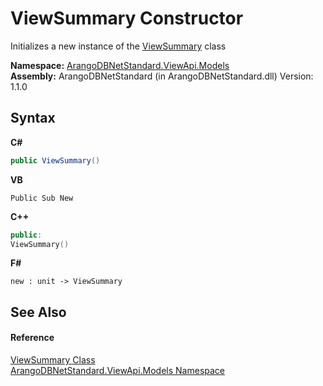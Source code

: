 # ViewSummary Constructor 
 

Initializes a new instance of the <a href="358c6228-6714-724c-0b57-e9be4a2c3357">ViewSummary</a> class

**Namespace:**&nbsp;<a href="23bbeb16-c099-4f2c-4dad-2e67e1a19df4">ArangoDBNetStandard.ViewApi.Models</a><br />**Assembly:**&nbsp;ArangoDBNetStandard (in ArangoDBNetStandard.dll) Version: 1.1.0

## Syntax

**C#**<br />
``` C#
public ViewSummary()
```

**VB**<br />
``` VB
Public Sub New
```

**C++**<br />
``` C++
public:
ViewSummary()
```

**F#**<br />
``` F#
new : unit -> ViewSummary
```


## See Also


#### Reference
<a href="358c6228-6714-724c-0b57-e9be4a2c3357">ViewSummary Class</a><br /><a href="23bbeb16-c099-4f2c-4dad-2e67e1a19df4">ArangoDBNetStandard.ViewApi.Models Namespace</a><br />